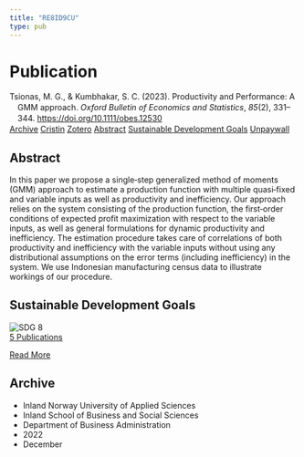 ```yaml
---
title: "RE8ID9CU"
type: pub
---
```

<h1>Publication</h1>
<article id="csl-bib-container-RE8ID9CU" class="csl-bib-container">
  <div class="csl-bib-body" style="line-height: 1.35; padding-left: 1em; text-indent:-1em;">
  <div class="csl-entry">Tsionas, M. G., &amp; Kumbhakar, S. C. (2023). Productivity and Performance: A GMM approach. <i>Oxford Bulletin of Economics and Statistics</i>, <i>85</i>(2), 331&#x2013;344. <a href="https://doi.org/10.1111/obes.12530">https://doi.org/10.1111/obes.12530</a></div>
</div>
  <div class="csl-bib-buttons">
    <a href="#taxonomy-article-RE8ID9CU" class="csl-bib-button">Archive</a>
    <a href="https://app.cristin.no/results/show.jsf?id=2094412" alt="Cristin URL" class="csl-bib-button">Cristin</a>
    <a href="http://zotero.org/groups/5402882/items/RE8ID9CU" alt="Zotero URL" class="csl-bib-button">Zotero</a>
    <a href="#abstract-article-RE8ID9CU" class="csl-bib-button">Abstract</a>
    <a href="#sdg-article-RE8ID9CU" class="csl-bib-button">Sustainable Development Goals</a>
    <a href="https://doi.org/10.1111/obes.12530" class="csl-bib-button">Unpaywall</a>
  </div>
  <div id="csl-bib-meta-container-RE8ID9CU"></div>
</article>
<div id="csl-bib-meta-RE8ID9CU" class="csl-bib-meta">
  <article id="abstract-article-RE8ID9CU" class="abstract-article">
    <h1>Abstract</h1>
    In this paper we propose a single‐step generalized method of moments (GMM) approach to estimate a production function with multiple quasi‐fixed and variable inputs as well as productivity and inefficiency. Our approach relies on the system consisting of the production function, the first‐order conditions of expected profit maximization with respect to the variable inputs, as well as general formulations for dynamic productivity and inefficiency. The estimation procedure takes care of correlations of both productivity and inefficiency with the variable inputs without using any distributional assumptions on the error terms (including inefficiency) in the system. We use Indonesian manufacturing census data to illustrate workings of our procedure.
  </article>
  <article id="sdg-article-RE8ID9CU" class="sdg-article">
    <h1>Sustainable Development Goals</h1>
    <div class="sdg-container"><div id="sdg8" class="sdg"> <img src="{{< params subfolder >}}images/sdg/sdg08_en.png" class="image" alt="SDG 8"> <div class="sdg-overlay"> <a href="{{< params subfolder >}}en/archive/?sdg=8#archive" class="sdg-publication-count"><span>5</span> Publications</a> <p><a href="https://sdgs.un.org/goals/goal8" class="sdg-read-more">Read More</a></p> </div> </div></div>
  </article>
  <article id="taxonomy-article-RE8ID9CU" class="taxonomy-article">
    <h1>Archive</h1>
    <ul>
      <li>Inland Norway University of Applied Sciences</li>
      <li>Inland School of Business and Social Sciences</li>
      <li>Department of Business Administration</li>
      <li>2022</li>
      <li>December</li>
    </ul>
  </article>
</div>
